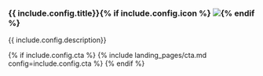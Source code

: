 <div class="rounded p-2 border-2 border-gray-200 flex flex-col">
<div>
<h3>{{ include.config.title}}{% if include.config.icon %} <img src="{{ include.config.icon}}" class="w-5 h-5 inline">{% endif %}</h3>
<p>{{ include.config.description}}</p>
</div>
{% if include.config.cta %}
{% include landing_pages/cta.md config=include.config.cta %}
{% endif %}
</div>